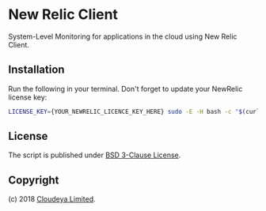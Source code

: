 # New Relic Client

System-Level Monitoring for applications in the cloud using New Relic Client.

## Installation

Run the following in your terminal. Don't forget to update your NewRelic license key:

```sh
LICENSE_KEY={YOUR_NEWRELIC_LICENCE_KEY_HERE} sudo -E -H bash -c "$(curl -sSL https://raw.githubusercontent.com/Cloudeya/newrelic-install/master/newrelic_install.sh)"
```

## License

The script is published under [BSD 3-Clause License](license.txt).

## Copyright

(c) 2018 [Cloudeya Limited](https://www.cloudeya.co.uk).
